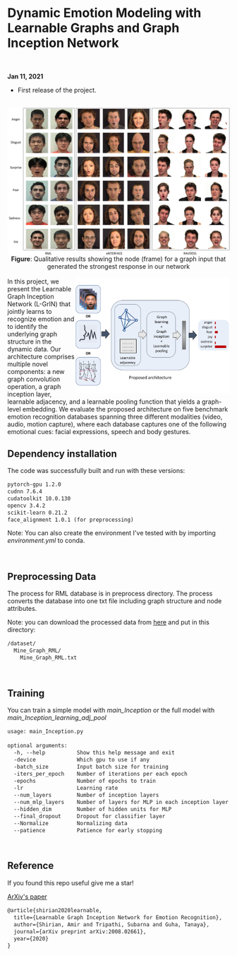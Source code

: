 # Dynamic Emotion Modeling with Learnable Graphs and Graph Inception Network

<br>

**Jan 11, 2021**
* First release of the project.

<br>

<img src="./docs/Qualitative_Result.jpg" align="center"/>
<div align="center"><b>Figure</b>: Qualitative results showing the node (frame) for a graph input that generated the strongest response in our network</div>
<br />
<img src="./docs/intro_teaser.jpg" align="right" width="350"/>
In this project, we present the Learnable Graph Inception Network (L-GrIN) that jointly learns to recognize emotion and to identify the underlying graph structure in the dynamic data. Our architecture comprises multiple novel components: a new graph convolution operation, a graph inception layer, learnable adjacency, and a learnable pooling function that yields a graph-level embedding. We evaluate the proposed architecture on five benchmark emotion recognition databases spanning three different modalities (video, audio, motion capture), where each database captures one of the following emotional cues: facial expressions, speech and body gestures.


## Dependency installation

The code was successfully built and run with these versions:

```
pytorch-gpu 1.2.0
cudnn 7.6.4
cudatoolkit 10.0.130
opencv 3.4.2
scikit-learn 0.21.2
face_alignment 1.0.1 (for preprocessing)

```
Note: You can also create the environment I've tested with by importing _environment.yml_ to conda.


<br>

## Preprocessing Data

The process for RML database is in preprocess directory. The process converts the database into one txt file including graph structure and node attributes.

Note: you can download the processed data from [here](https://drive.google.com/file/d/1KWygtpBUglY8gmzy0HuW6M8OL9u1V5sJ/view?usp=sharing) and put in this directory:

```
/dataset/
  Mine_Graph_RML/
    Mine_Graph_RML.txt
```


<br>

## Training

You can train a simple model with _main_Inception_ or the full model with _main_Inception_learning_adj_pool_


```
usage: main_Inception.py

optional arguments:
  -h, --help          Show this help message and exit
  -device             Which gpu to use if any
  -batch_size         Input batch size for training
  -iters_per_epoch    Number of iterations per each epoch
  -epochs             Number of epochs to train
  -lr                 Learning rate
  --num_layers        Number of inception layers
  --num_mlp_layers    Number of layers for MLP in each inception layer
  --hidden_dim        Number of hidden units for MLP
  --final_dropout     Dropout for classifier layer
  --Normalize         Normalizing data
  --patience          Patience for early stopping
```

<br>

## Reference 
If you found this repo useful give me a star!

[ArXiv's paper](https://arxiv.org/pdf/2008.02661.pdf)
```
@article{shirian2020learnable,
  title={Learnable Graph Inception Network for Emotion Recognition},
  author={Shirian, Amir and Tripathi, Subarna and Guha, Tanaya},
  journal={arXiv preprint arXiv:2008.02661},
  year={2020}
}
```



<br><br><br>
